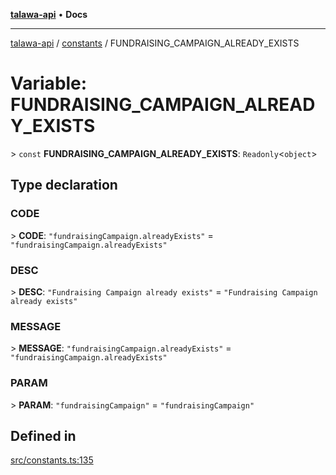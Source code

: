 [**talawa-api**](../../README.md) • **Docs**

***

[talawa-api](../../modules.md) / [constants](../README.md) / FUNDRAISING\_CAMPAIGN\_ALREADY\_EXISTS

# Variable: FUNDRAISING\_CAMPAIGN\_ALREADY\_EXISTS

\> `const` **FUNDRAISING\_CAMPAIGN\_ALREADY\_EXISTS**: `Readonly`\<`object`\>

## Type declaration

### CODE

\> **CODE**: `"fundraisingCampaign.alreadyExists"` = `"fundraisingCampaign.alreadyExists"`

### DESC

\> **DESC**: `"Fundraising Campaign already exists"` = `"Fundraising Campaign already exists"`

### MESSAGE

\> **MESSAGE**: `"fundraisingCampaign.alreadyExists"` = `"fundraisingCampaign.alreadyExists"`

### PARAM

\> **PARAM**: `"fundraisingCampaign"` = `"fundraisingCampaign"`

## Defined in

[src/constants.ts:135](https://github.com/PalisadoesFoundation/talawa-api/blob/bba5d82264abb62b9e358a3d3fe1af18a8a8f6e4/src/constants.ts#L135)
